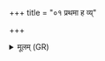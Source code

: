 +++
title = "०१ प्रथमा ह व्य्"

+++
<details><summary>मूलम् (GR)</summary>

प्रथमा ह व्य् उवास  
सा धेनुर् अभवद् यमे ।  
सा नः पयस्वती दुहा  
उत्तरामुत्तरां समाम् ॥
</details>